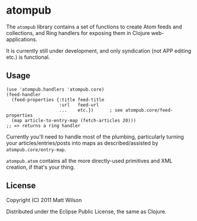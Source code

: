 # atompub

The `atompub` library contains a set of functions to create Atom feeds and collections, and Ring handlers for exposing them in Clojure web-applications.

It is currently still under development, and only syndication (not APP editing etc.) is functional.

## Usage

    (use 'atompub.handlers 'atompub.core)
    (feed-handler
      (feed-properties {:title feed-title
                        :url   feed-url
                        ...    etc.})      ; see atompub.core/feed-properties
      (map article-to-entry-map (fetch-articles 20)))
    ;; => returns a ring handler

Currently you'll need to handle most of the plumbing, particularly turning your articles/entries/posts into maps as described/assisted by `atompub.core/entry-map`.

`atompub.atom` contains all the more directly-used primitives and XML creation, if that's your thing.

## License

Copyright (C) 2011 Matt Wilson

Distributed under the Eclipse Public License, the same as Clojure.
